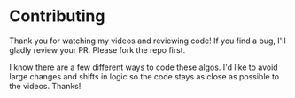 # Contributing

Thank you for watching my videos and reviewing code! If you find a bug, I'll gladly review
your PR. Please fork the repo first. 

I know there are a few different ways to code these algos. I'd like to avoid large changes 
and shifts in logic so the code stays as close as possible to the videos. Thanks!
